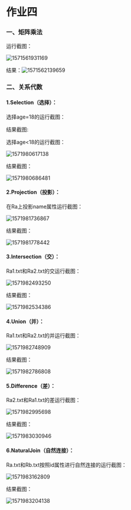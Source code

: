 # 作业四

### 一、矩阵乘法

运行截图：

![1571561931169](C:\Users\stevenwhw\AppData\Roaming\Typora\typora-user-images\1571561931169.png)

结果：![1571562139659](C:\Users\stevenwhw\AppData\Roaming\Typora\typora-user-images\1571562139659.png)

### 二、关系代数

#### 1.Selection（选择）：

选择age=18的运行截图：

结果截图:

选择age<18的运行截图：

![1571980617138](C:\Users\stevenwhw\AppData\Roaming\Typora\typora-user-images\1571980617138.png)

结果截图：

![1571980686481](C:\Users\stevenwhw\AppData\Roaming\Typora\typora-user-images\1571980686481.png)

#### 2.Projection（投影）：

在Ra上投影name属性运行截图：

![1571981736867](C:\Users\stevenwhw\AppData\Roaming\Typora\typora-user-images\1571981736867.png)

结果截图：

![1571981778442](C:\Users\stevenwhw\AppData\Roaming\Typora\typora-user-images\1571981778442.png)

#### 3.Intersection（交）：

Ra1.txt和Ra2.txt的交运行截图：

![1571982493250](C:\Users\stevenwhw\AppData\Roaming\Typora\typora-user-images\1571982493250.png)

结果截图：

![1571982534386](C:\Users\stevenwhw\AppData\Roaming\Typora\typora-user-images\1571982534386.png)

#### 4.Union（并）：

Ra1.txt和Ra2.txt的并运行截图：

![1571982748909](C:\Users\stevenwhw\AppData\Roaming\Typora\typora-user-images\1571982748909.png)

结果截图：

![1571982786808](C:\Users\stevenwhw\AppData\Roaming\Typora\typora-user-images\1571982786808.png)

#### 5.Difference（差）：

Ra2.txt和Ra1.txt的差运行截图：

![1571982995698](C:\Users\stevenwhw\AppData\Roaming\Typora\typora-user-images\1571982995698.png)

结果截图：

![1571983030946](C:\Users\stevenwhw\AppData\Roaming\Typora\typora-user-images\1571983030946.png)

#### 6.NaturalJoin（自然连接）：

Ra.txt和Rb.txt按照id属性进行自然连接的运行截图：

![1571983162809](C:\Users\stevenwhw\AppData\Roaming\Typora\typora-user-images\1571983162809.png)

结果截图：

![1571983204138](C:\Users\stevenwhw\AppData\Roaming\Typora\typora-user-images\1571983204138.png)

